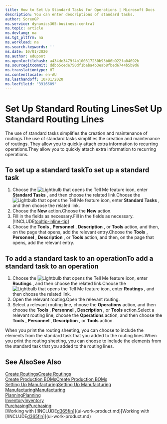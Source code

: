 ```yaml
---
title: How to Set Up Standard Tasks for Operations | Microsoft Docs
description: You can enter descriptions of standard tasks.
author: SorenGP
ms.service: dynamics365-business-central
ms.topic: article
ms.devlang: na
ms.tgt_pltfrm: na
ms.workload: na
ms.search.keywords: ''
ms.date: 10/01/2020
ms.author: edupont
ms.openlocfilehash: a434de3479f4b100317230b93b06b922fa04692b
ms.sourcegitcommit: ddbb5cede750df1baba4b3eab8fbed6744b5b9d6
ms.translationtype: HT
ms.contentlocale: en-AU
ms.lasthandoff: 10/01/2020
ms.locfileid: "3916609"
---
```

# <a name="set-up-standard-routing-lines"></a><span data-ttu-id="eef65-103">Set Up Standard Routing Lines</span><span class="sxs-lookup"><span data-stu-id="eef65-103">Set Up Standard Routing Lines</span></span>

<span data-ttu-id="eef65-104">The use of standard tasks simplifies the creation and maintenance of routings.</span><span class="sxs-lookup"><span data-stu-id="eef65-104">The use of standard tasks simplifies the creation and maintenance of routings.</span></span> <span data-ttu-id="eef65-105">They allow you to quickly attach extra information to recurring operations.</span><span class="sxs-lookup"><span data-stu-id="eef65-105">They allow you to quickly attach extra information to recurring operations.</span></span>

## <a name="to-set-up-a-standard-task"></a><span data-ttu-id="eef65-106">To set up a standard task</span><span class="sxs-lookup"><span data-stu-id="eef65-106">To set up a standard task</span></span>

1. <span data-ttu-id="eef65-107">Choose the ![Lightbulb that opens the Tell Me feature](media/ui-search/search_small.png "Tell me what you want to do") icon, enter **Standard Tasks** , and then choose the related link.</span><span class="sxs-lookup"><span data-stu-id="eef65-107">Choose the ![Lightbulb that opens the Tell Me feature](media/ui-search/search_small.png "Tell me what you want to do") icon, enter **Standard Tasks** , and then choose the related link.</span></span>
2. <span data-ttu-id="eef65-108">Choose the **New** action.</span><span class="sxs-lookup"><span data-stu-id="eef65-108">Choose the **New** action.</span></span>
3. <span data-ttu-id="eef65-109">Fill in the fields as necessary.</span><span class="sxs-lookup"><span data-stu-id="eef65-109">Fill in the fields as necessary.</span></span> [!INCLUDE[tooltip-inline-tip](includes/tooltip-inline-tip_md.md)]
4. <span data-ttu-id="eef65-110">Choose the **Tools** , **Personnel** , **Description** , or **Tools** action, and then, on the page that opens, add the relevant entry.</span><span class="sxs-lookup"><span data-stu-id="eef65-110">Choose the **Tools** , **Personnel** , **Description** , or **Tools** action, and then, on the page that opens, add the relevant entry.</span></span>

## <a name="to-add-a-standard-task-to-an-operation"></a><span data-ttu-id="eef65-111">To add a standard task to an operation</span><span class="sxs-lookup"><span data-stu-id="eef65-111">To add a standard task to an operation</span></span>

1. <span data-ttu-id="eef65-112">Choose the ![Lightbulb that opens the Tell Me feature](media/ui-search/search_small.png "Tell me what you want to do") icon, enter **Routings** , and then choose the related link.</span><span class="sxs-lookup"><span data-stu-id="eef65-112">Choose the ![Lightbulb that opens the Tell Me feature](media/ui-search/search_small.png "Tell me what you want to do") icon, enter **Routings** , and then choose the related link.</span></span>
2. <span data-ttu-id="eef65-113">Open the relevant routing.</span><span class="sxs-lookup"><span data-stu-id="eef65-113">Open the relevant routing.</span></span>
3. <span data-ttu-id="eef65-114">Select a relevant routing line, choose the **Operations** action, and then choose the **Tools** , **Personnel** , **Description** , or **Tools** action.</span><span class="sxs-lookup"><span data-stu-id="eef65-114">Select a relevant routing line, choose the **Operations** action, and then choose the **Tools** , **Personnel** , **Description** , or **Tools** action.</span></span>

<span data-ttu-id="eef65-115">When you print the routing sheeting, you can choose to include the elements from the standard task that you added to the routing lines.</span><span class="sxs-lookup"><span data-stu-id="eef65-115">When you print the routing sheeting, you can choose to include the elements from the standard task that you added to the routing lines.</span></span>

## <a name="see-also"></a><span data-ttu-id="eef65-116">See Also</span><span class="sxs-lookup"><span data-stu-id="eef65-116">See Also</span></span>

[<span data-ttu-id="eef65-117">Create Routings</span><span class="sxs-lookup"><span data-stu-id="eef65-117">Create Routings</span></span>](production-how-to-create-routings.md)  
[<span data-ttu-id="eef65-118">Create Production BOMs</span><span class="sxs-lookup"><span data-stu-id="eef65-118">Create Production BOMs</span></span>](production-how-to-create-production-boms.md)  
[<span data-ttu-id="eef65-119">Setting Up Manufacturing</span><span class="sxs-lookup"><span data-stu-id="eef65-119">Setting Up Manufacturing</span></span>](production-configure-production-processes.md)  
[<span data-ttu-id="eef65-120">Manufacturing</span><span class="sxs-lookup"><span data-stu-id="eef65-120">Manufacturing</span></span>](production-manage-manufacturing.md)  
[<span data-ttu-id="eef65-121">Planning</span><span class="sxs-lookup"><span data-stu-id="eef65-121">Planning</span></span>](production-planning.md)  
[<span data-ttu-id="eef65-122">Inventory</span><span class="sxs-lookup"><span data-stu-id="eef65-122">Inventory</span></span>](inventory-manage-inventory.md)  
[<span data-ttu-id="eef65-123">Purchasing</span><span class="sxs-lookup"><span data-stu-id="eef65-123">Purchasing</span></span>](purchasing-manage-purchasing.md)  
<span data-ttu-id="eef65-124">[Working with [!INCLUDE[d365fin](includes/d365fin_md.md)]](ui-work-product.md)</span><span class="sxs-lookup"><span data-stu-id="eef65-124">[Working with [!INCLUDE[d365fin](includes/d365fin_md.md)]](ui-work-product.md)</span></span>  
